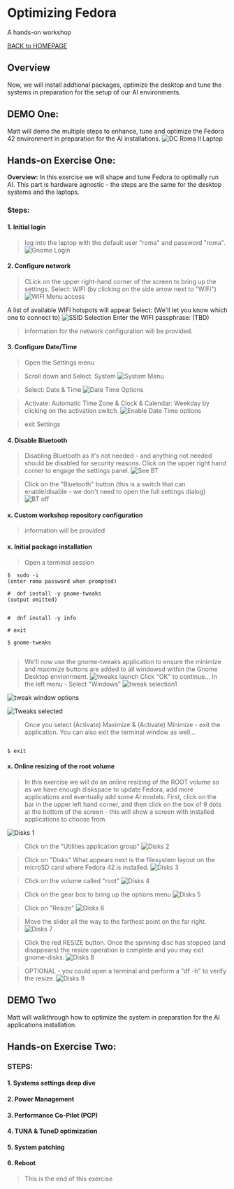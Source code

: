 ﻿# Optimizing Fedora
A hands-on workshop

[BACK to HOMEPAGE](https://github.com/mattstonge/riscv_summit_devdays_fedora_AI_workshop/blob/main/README.md)



## Overview
Now, we will install addtional packages, optimize the desktop and tune the systems in preparation for the setup of our AI environments.

## DEMO One: 
Matt will demo the multiple steps to enhance, tune and optimize the Fedora 42 environment in preparation for the AI installations.
![DC Roma II Laptop](https://github.com/mattstonge/riscv_summit_devdays_fedora_AI_workshop/blob/main/images/lab1-start.jpg)

## Hands-on Exercise One:
**Overview:**  In this exercise we will shape and tune Fedora to optimally run AI. This part is hardware agnostic - the steps are the same for the desktop systems and the laptops.

### Steps: 

#### 1. Initial login
> log into the laptop with the default user "roma" and password "roma".
![Gnome Login](https://github.com/mattstonge/riscv_summit_devdays_fedora_AI_workshop/blob/main/images/lab2-gnome-login.jpg)


#### 2. Configure network
> CLick on the upper right-hand corner of the screen to bring up the settings.
Select: WIFI (by clicking on the side arrow next to "WIFI")
![WIFI Menu access](https://github.com/mattstonge/riscv_summit_devdays_fedora_AI_workshop/blob/main/images/lab2-WIFI1.png)

A list of available WIFI hotspots will appear
Select: (We'll let you know which one to connect to)
![SSID Selection](https://github.com/mattstonge/riscv_summit_devdays_fedora_AI_workshop/blob/main/images/lab2-WIFI2.png)
Enter the WIFI passphrase: (TBD)
> information for the network configuration will be provided.

#### 3. Configure Date/Time
> Open the Settings menu

> Scroll down and Select: System
![System Menu](https://github.com/mattstonge/riscv_summit_devdays_fedora_AI_workshop/blob/main/images/lab2-daytime1.png)

> Select: Date & Time
![Date Time Options](https://github.com/mattstonge/riscv_summit_devdays_fedora_AI_workshop/blob/main/images/lab2-daytime2.png)

> Activate: Automatic Time Zone & Clock & Calendar: Weekday by clicking on the activation switch.
![Enable Date Time options](https://github.com/mattstonge/riscv_summit_devdays_fedora_AI_workshop/blob/main/images/lab2-daytime3.png)

> exit Settings

#### 4. Disable Bluetooth
> Disabling Bluetooth as it's not needed - and anything not needed should be disabled for security reasons.
> Click on the upper right hand corner to engage the settings panel.
![See BT](https://github.com/mattstonge/riscv_summit_devdays_fedora_AI_workshop/blob/main/images/lab2-BT1.png)

> Click on the "Bluetooth" button (this is a switch that can enable/disable - we don't need to open the full settings dialog)
![BT off](https://github.com/mattstonge/riscv_summit_devdays_fedora_AI_workshop/blob/main/images/lab2-BT2.png)

#### x. Custom workshop repository configuration
> information will be provided


#### x. Initial package installation
> Open a terminal session
``` 
$  sudo -i
(enter roma password when prompted)

#  dnf install -y gnome-tweaks 
(output omitted)


#  dnf install -y info 

# exit

$ gnome-tweaks


```

> We'll now use the gnome-tweaks application to ensure the minimize and maximize buttons are added to all windowsd within the Gnome Desktop envionrment.
![tweaks launch](https://github.com/mattstonge/riscv_summit_devdays_fedora_AI_workshop/blob/main/images/lab2-tweaks1.png)
> Click "OK" to continue...
> In the left menu - Select "Windows"
![tweak selection1](https://github.com/mattstonge/riscv_summit_devdays_fedora_AI_workshop/blob/main/images/lab2-tweaks2.png)


![tweak window options](https://github.com/mattstonge/riscv_summit_devdays_fedora_AI_workshop/blob/main/images/lab2-tweaks3.png)


![Tweaks selected](https://github.com/mattstonge/riscv_summit_devdays_fedora_AI_workshop/blob/main/images/lab2-tweaks4.png)
> Once you select (Activate) Maximize & (Activate) Minimize - exit the application.
> You can also exit the terminal window as well...

```

$ exit 

```

#### x. Online resizing of the root volume
> In this exercise we will do an online resizing of the ROOT volume so as we have enough diskspace to update Fedora, add more applications and eventually add some AI models.
> First, click on the bar in the upper left hand corner, and then click on the box of 9 dots at the bottom of the screen - this will show a screen with installed applications to choose from.

![Disks 1](https://github.com/mattstonge/riscv_summit_devdays_fedora_AI_workshop/blob/main/images/lab2-disks1.png)

> Click on the "Utilities application group"
![Disks 2](https://github.com/mattstonge/riscv_summit_devdays_fedora_AI_workshop/blob/main/images/lab2-disks2.png)

> Click on "Disks"
> What appears next is the filesystem layout on the microSD card where Fedora 42 is installed.
![Disks 3](https://github.com/mattstonge/riscv_summit_devdays_fedora_AI_workshop/blob/main/images/lab2-disks3.png)

> Click on the volume called "root" 
![Disks 4](https://github.com/mattstonge/riscv_summit_devdays_fedora_AI_workshop/blob/main/images/lab2-disks4.png)

> Click on the gear box to bring up the options menu
![Disks 5](https://github.com/mattstonge/riscv_summit_devdays_fedora_AI_workshop/blob/main/images/lab2-disks5.png)

> Click on "Resize"
![Disks 6](https://github.com/mattstonge/riscv_summit_devdays_fedora_AI_workshop/blob/main/images/lab2-disks6.png)

> Move the slider all the way to the farthest point on the far right.
![Disks 7](https://github.com/mattstonge/riscv_summit_devdays_fedora_AI_workshop/blob/main/images/lab2-disks7.png)

> Click the red RESIZE button.
> Once the spinning disc has stopped (and disappears) the resize operation is complete and you may exit gnome-disks.
![Disks 8](https://github.com/mattstonge/riscv_summit_devdays_fedora_AI_workshop/blob/main/images/lab2-disks8.png)

> OPTIONAL - you could open a terminal and perform a "df -h" to verify the resize.
![Disks 9](https://github.com/mattstonge/riscv_summit_devdays_fedora_AI_workshop/blob/main/images/lab2-disks9.png)











## DEMO Two
Matt will walkthrough how to optimize the system in preparation for the AI applications installation.

## Hands-on Exercise Two:

### STEPS: 

#### 1. Systems settings deep dive


#### 2. Power Management


#### 3. Performance Co-Pilot (PCP) 


#### 4. TUNA & TuneD optimization


#### 5. System patching


#### 6. Reboot
> This is the end of this exercise


